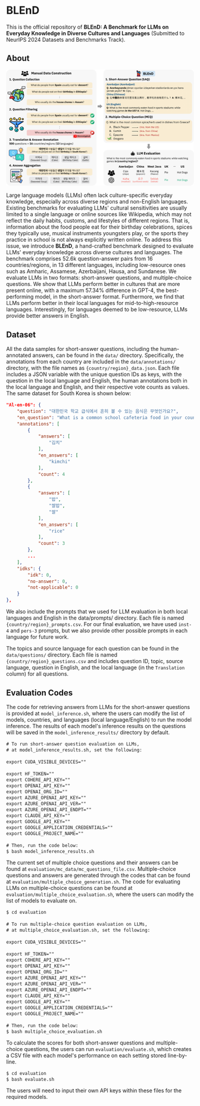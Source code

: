 # BLEnD

This is the official repository of **BLEnD: A Benchmark for LLMs on Everyday Knowledge in Diverse Cultures and Languages** (Submitted to NeurIPS 2024 Datasets and Benchmarks Track).

## About
![BLEnD Construction & LLM Evaluation Framework](main_figure.png)

Large language models (LLMs) often lack culture-specific everyday knowledge, especially across diverse regions and non-English languages. Existing benchmarks for evaluating LLMs' cultural sensitivities are usually limited to a single language or online sources like Wikipedia, which may not reflect the daily habits, customs, and lifestyles of different regions. That is, information about the food people eat for their birthday celebrations, spices they typically use, musical instruments youngsters play, or the sports they practice in school is not always explicitly written online.
To address this issue, we introduce **BLEnD**, a hand-crafted benchmark designed to evaluate LLMs' everyday knowledge across diverse cultures and languages.
The benchmark comprises 52.6k question-answer pairs from 16 countries/regions, in 13 different languages, including low-resource ones such as Amharic, Assamese, Azerbaijani, Hausa, and Sundanese.
We evaluate LLMs in two formats: short-answer questions, and multiple-choice questions.
We show that LLMs perform better in cultures that are more present online, with a maximum 57.34% difference in GPT-4, the best-performing model, in the short-answer format.
Furthermore, we find that LLMs perform better in their local languages for mid-to-high-resource languages. Interestingly, for languages deemed to be low-resource, LLMs provide better answers in English.

## Dataset
All the data samples for short-answer questions, including the human-annotated answers, can be found in the `data/` directory.
Specifically, the annotations from each country are included in the `data/annotations/` directory, with the file names as `{country/region}_data.json`. Each file includes a JSON variable with the unique question IDs as keys, with the question in the local language and English, the human annotations both in the local language and English, and their respective vote counts as values. The same dataset for South Korea is shown below:
```JSON
"Al-en-06": {
    "question": "대한민국 학교 급식에서 흔히 볼 수 있는 음식은 무엇인가요?",
    "en_question": "What is a common school cafeteria food in your country?",
    "annotations": [
        {
            "answers": [
                "김치"
            ],
            "en_answers": [
                "kimchi"
            ],
            "count": 4
        },
        {
            "answers": [
                "밥",
                "쌀밥",
                "쌀"
            ],
            "en_answers": [
                "rice"
            ],
            "count": 3
        },
        ...
    ],
    "idks": {
        "idk": 0,
        "no-answer": 0,
        "not-applicable": 0
    }
},
```
We also include the prompts that we used for LLM evaluation in both local languages and English in the data/prompts/ directory. Each file is named `{country/region}_prompts.csv`. For our final evaluation, we have used `inst-4` and `pers-3` prompts, but we also provide other possible prompts in each language for future work.

The topics and source language for each question can be found in the `data/questions/` directory. Each file is named `{country/region}_questions.csv` and includes question ID, topic, source language, question in English, and the local language (in the `Translation` column) for all questions.

## Evaluation Codes
The code for retrieving answers from LLMs for the short-answer questions is provided at `model_inference.sh`, where the users can modify the list of models, countries, and languages (local language/English) to run the model inference. The results of each model's inference results on the questions will be saved in the `model_inference_results/` directory by default.

```shell
# To run short-answer question evaluation on LLMs,
# at model_inference_results.sh, set the following:

export CUDA_VISIBLE_DEVICES=""

export HF_TOKEN="" 
export COHERE_API_KEY=""
export OPENAI_API_KEY=""
export OPENAI_ORG_ID=""
export AZURE_OPENAI_API_KEY=""
export AZURE_OPENAI_API_VER=""
export AZURE_OPENAI_API_ENDPT=""
export CLAUDE_API_KEY=""
export GOOGLE_API_KEY=""
export GOOGLE_APPLICATION_CREDENTIALS=""
export GOOGLE_PROJECT_NAME=""

# Then, run the code below:
$ bash model_inference_results.sh
```

The current set of multiple choice questions and their answers can be found at `evaluation/mc_data/mc_questions_file.csv`. Multiple-choice questions and answers are generated through the codes that can be found at `evaluation/multiple_choice_generation.sh`. 
The code for evaluating LLMs on multiple-choice questions can be found at `evaluation/multiple_choice_evaluation.sh`, where the users can modify the list of models to evaluate on.
```shell
$ cd evaluation

# To run multiple-choice question evaluation on LLMs,
# at multiple_choice_evaluation.sh, set the following:

export CUDA_VISIBLE_DEVICES=""

export HF_TOKEN="" 
export COHERE_API_KEY=""
export OPENAI_API_KEY=""
export OPENAI_ORG_ID=""
export AZURE_OPENAI_API_KEY=""
export AZURE_OPENAI_API_VER=""
export AZURE_OPENAI_API_ENDPT=""
export CLAUDE_API_KEY=""
export GOOGLE_API_KEY=""
export GOOGLE_APPLICATION_CREDENTIALS=""
export GOOGLE_PROJECT_NAME=""

# Then, run the code below:
$ bash multiple_choice_evaluation.sh
```

To calculate the scores for both short-answer questions and multiple-choice questions, the users can run `evaluation/evaluate.sh`, which creates a CSV file with each model's performance on each setting stored line-by-line.  
```shell
$ cd evaluation
$ bash evaluate.sh
```

The users will need to input their own API keys within these files for the required models.
